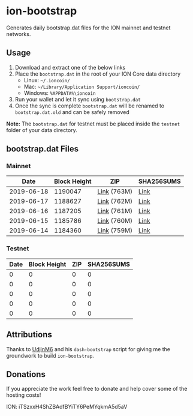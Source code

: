 # ion-bootstrap

Generates daily bootstrap.dat files for the ION mainnet and testnet networks.

## Usage

1. Download and extract one of the below links
2. Place the `bootstrap.dat` in the root of your ION Core data directory
    - Linux: `~/.ioncoin/`
    - Mac: `~/Library/Application Support/ioncoin/`
    - Windows: `%APPDATA%\ioncoin`
3. Run your wallet and let it sync using `bootstrap.dat`
4. Once the sync is complete `bootstrap.dat` will be renamed to `bootstrap.dat.old` and can be safely removed

**Note:** The `bootstrap.dat` for testnet must be placed inside the `testnet` folder of your data directory.

## bootstrap.dat Files

### Mainnet

|    Date    | Block Height | ZIP | SHA256SUMS |
| ---------- | ------------ | --- | ---------- |
| 2019-06-18 | 1190047 | [Link](https://s3-ap-southeast-2.amazonaws.com/ion-bootstrap/mainnet/2019-06-18/bootstrap.dat.zip) (763M) | [Link](https://s3-ap-southeast-2.amazonaws.com/ion-bootstrap/mainnet/2019-06-18/SHA256SUMS) |
| 2019-06-17 | 1188627 | [Link](https://s3-ap-southeast-2.amazonaws.com/ion-bootstrap/mainnet/2019-06-17/bootstrap.dat.zip) (762M) | [Link](https://s3-ap-southeast-2.amazonaws.com/ion-bootstrap/mainnet/2019-06-17/SHA256SUMS) |
| 2019-06-16 | 1187205 | [Link](https://s3-ap-southeast-2.amazonaws.com/ion-bootstrap/mainnet/2019-06-16/bootstrap.dat.zip) (761M) | [Link](https://s3-ap-southeast-2.amazonaws.com/ion-bootstrap/mainnet/2019-06-16/SHA256SUMS) |
| 2019-06-15 | 1185786 | [Link](https://s3-ap-southeast-2.amazonaws.com/ion-bootstrap/mainnet/2019-06-15/bootstrap.dat.zip) (760M) | [Link](https://s3-ap-southeast-2.amazonaws.com/ion-bootstrap/mainnet/2019-06-15/SHA256SUMS) |
| 2019-06-14 | 1184360 | [Link](https://s3-ap-southeast-2.amazonaws.com/ion-bootstrap/mainnet/2019-06-14/bootstrap.dat.zip) (759M) | [Link](https://s3-ap-southeast-2.amazonaws.com/ion-bootstrap/mainnet/2019-06-14/SHA256SUMS) |

### Testnet

|    Date    | Block Height | ZIP | SHA256SUMS |
| ---------- | ------------ | --- | ---------- |
| 0 | 0 | 0 | 0 |
| 0 | 0 | 0 | 0 |
| 0 | 0 | 0 | 0 |
| 0 | 0 | 0 | 0 |
| 0 | 0 | 0 | 0 |

## Attributions

Thanks to [UdjinM6](https://github.com/UdjinM6) and his `dash-bootstrap` script
for giving me the groundwork to build `ion-bootstrap`.

## Donations

If you appreciate the work feel free to donate and help cover some of the
hosting costs!

ION: iTSzxxH4ShZBAdfBYiTY6PeMYqkmA5d5aV
